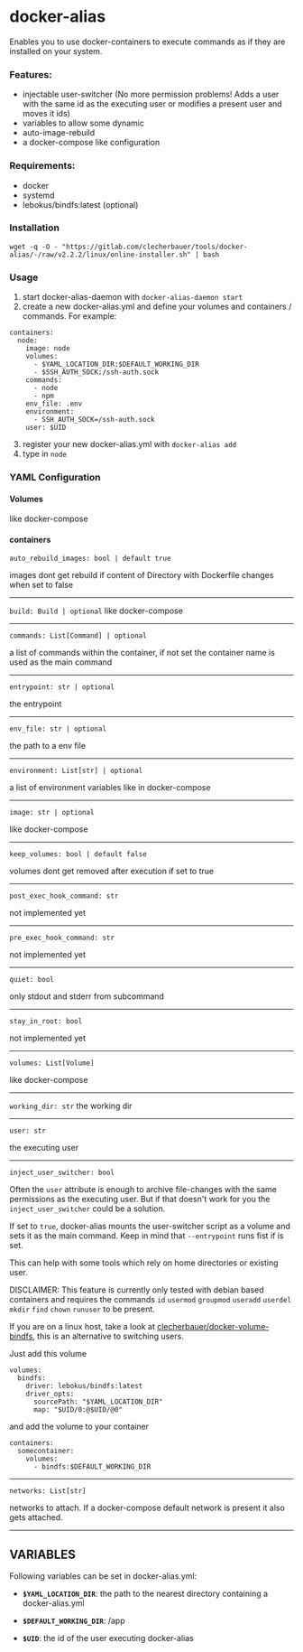 # docker-alias
Enables you to use docker-containers to execute commands as if they are installed on your system.

### Features:
- injectable user-switcher (No more permission problems! Adds a user with the same id as the executing user or modifies a present user and moves it ids)
- variables to allow some dynamic
- auto-image-rebuild
- a docker-compose like configuration

### Requirements:
- docker
- systemd
- lebokus/bindfs:latest (optional)

### Installation
`wget -q -O - "https://gitlab.com/clecherbauer/tools/docker-alias/-/raw/v2.2.2/linux/online-installer.sh" | bash`

### Usage
1. start docker-alias-daemon with `docker-alias-daemon start`
2. create a new docker-alias.yml and define your volumes and containers / commands.
For example:
```
containers:
  node:
    image: node
    volumes:
      - $YAML_LOCATION_DIR:$DEFAULT_WORKING_DIR
      - $SSH_AUTH_SOCK:/ssh-auth.sock
    commands:
      - node
      - npm
    env_file: .env
    environment:
      - SSH_AUTH_SOCK=/ssh-auth.sock
    user: $UID
```
3. register your new docker-alias.yml with `docker-alias add`
4. type in `node`

### YAML Configuration
#### Volumes
like docker-compose 

#### containers
`
auto_rebuild_images: bool | default true
`

images dont get rebuild if content of Directory with Dockerfile changes when set to false

---
`
build: Build | optional
`
like docker-compose 

---
`
commands: List[Command] | optional
`

a list of commands within the container, if not set the container name is used as the main command

---
`
entrypoint: str | optional
`

the entrypoint

---
`
env_file: str | optional
`

the path to a env file

---
`
environment: List[str] | optional
`

a list of environment variables like in docker-compose 

---
`
image: str | optional
`

like docker-compose 

---
`
keep_volumes: bool | default false
`

volumes dont get removed after execution if set to true

---
`
post_exec_hook_command: str
`

not implemented yet

---
`
pre_exec_hook_command: str
`

not implemented yet

---
`
quiet: bool
`

only stdout and stderr from subcommand

---
`
stay_in_root: bool
`

not implemented yet

---
`
volumes: List[Volume]
`

like docker-compose 

---
`
working_dir: str
`
the working dir

---
`
user: str
`

the executing user

---
`
inject_user_switcher: bool
`

Often the `user` attribute is enough to archive file-changes with the same permissions as the executing user.
But if that doesn't work for you  the `inject_user_switcher` could be a solution.

If set to `true`, docker-alias mounts the user-switcher script as a volume and sets it as the main command.
Keep in mind that `--entrypoint` runs fist if is set.

This can help with some tools which rely on home directories or existing user.

DISCLAIMER: This feature is currently only tested with debian based containers and requires the commands `id` `usermod` `groupmod` `useradd` `userdel` `mkdir` `find` `chown` `runuser` to be present.



If you are on a linux host, take a look at [clecherbauer/docker-volume-bindfs](https://github.com/clecherbauer/docker-volume-bindfs), this is an alternative to switching users.

Just add this volume
```
volumes:
  bindfs:
    driver: lebokus/bindfs:latest
    driver_opts:
      sourcePath: "$YAML_LOCATION_DIR"
      map: "$UID/0:@$UID/@0"
```
and add the volume to your container
```
containers:
  somecontainer:
    volumes:
      - bindfs:$DEFAULT_WORKING_DIR
```

---
`
networks: List[str]
`

networks to attach. If a docker-compose default network is present it also gets attached.

---

## VARIABLES

Following variables can be set in docker-alias.yml:

- **`$YAML_LOCATION_DIR`**: the path to the nearest directory containing a docker-alias.yml

- **`$DEFAULT_WORKING_DIR`**: /app

- **`$UID`**: the id of the user executing docker-alias
